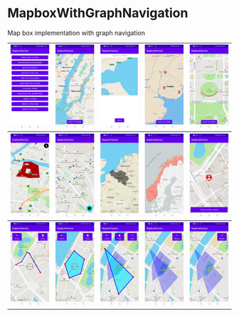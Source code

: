 # MapboxWithGraphNavigation
Map box implementation with graph navigation

<table style="width:100%">
  <tr>
    <th><img src="https://github.com/MaheshKumarPrajapati/MapboxWithGraphNavigation/blob/main/Screenshots/WhatsApp%20Image%202021-08-18%20at%202.56.01%20PM%20(12).jpeg"></th>
    <th><img src="https://github.com/MaheshKumarPrajapati/MapboxWithGraphNavigation/blob/main/Screenshots/WhatsApp%20Image%202021-08-18%20at%202.56.01%20PM%20(11).jpeg"></th>
     <th><img src="https://github.com/MaheshKumarPrajapati/MapboxWithGraphNavigation/blob/main/Screenshots/WhatsApp%20Image%202021-08-18%20at%202.56.01%20PM%20(10).jpeg"></th>
       <th><img src="https://github.com/MaheshKumarPrajapati/MapboxWithGraphNavigation/blob/main/Screenshots/WhatsApp%20Image%202021-08-18%20at%202.56.01%20PM%20(9).jpeg"></th>
     <th><img src="https://github.com/MaheshKumarPrajapati/MapboxWithGraphNavigation/blob/main/Screenshots/WhatsApp%20Image%202021-08-18%20at%202.56.01%20PM%20(8).jpeg"></th>
    </tr>
  <tr>
    <th><img src="https://github.com/MaheshKumarPrajapati/MapboxWithGraphNavigation/blob/main/Screenshots/WhatsApp%20Image%202021-08-18%20at%202.56.01%20PM%20(7).jpeg"></th>
    <th><img src="https://github.com/MaheshKumarPrajapati/MapboxWithGraphNavigation/blob/main/Screenshots/WhatsApp%20Image%202021-08-18%20at%202.56.01%20PM%20(6).jpeg"></th>
     <th><img src="https://github.com/MaheshKumarPrajapati/MapboxWithGraphNavigation/blob/main/Screenshots/WhatsApp%20Image%202021-08-18%20at%202.56.01%20PM%20(5).jpeg"></th>
        <th><img src="https://github.com/MaheshKumarPrajapati/MapboxWithGraphNavigation/blob/main/Screenshots/WhatsApp%20Image%202021-08-18%20at%202.56.01%20PM%20(4).jpeg"></th>
     <th><img src="https://github.com/MaheshKumarPrajapati/MapboxWithGraphNavigation/blob/main/Screenshots/WhatsApp%20Image%202021-08-18%20at%202.56.01%20PM%20(3).jpeg"></th>
    </tr>
  <tr>
    <th><img src="https://github.com/MaheshKumarPrajapati/MapboxWithGraphNavigation/blob/main/Screenshots/WhatsApp%20Image%202021-08-18%20at%202.56.01%20PM%20(2).jpeg"></th>
    <th><img src="https://github.com/MaheshKumarPrajapati/MapboxWithGraphNavigation/blob/main/Screenshots/WhatsApp%20Image%202021-08-18%20at%202.56.01%20PM%20(1).jpeg"></th>
     <th><img src="https://github.com/MaheshKumarPrajapati/MapboxWithGraphNavigation/blob/main/Screenshots/WhatsApp%20Image%202021-08-18%20at%202.56.01%20PM.jpeg"></th>
        <th><img src="https://github.com/MaheshKumarPrajapati/MapboxWithGraphNavigation/blob/main/Screenshots/WhatsApp%20Image%202021-08-18%20at%202.56.00%20PM%20(1).jpeg"></th>
     <th><img src="https://github.com/MaheshKumarPrajapati/MapboxWithGraphNavigation/blob/main/Screenshots/WhatsApp%20Image%202021-08-18%20at%202.56.00%20PM.jpeg"></th>
    </tr>
</table>

